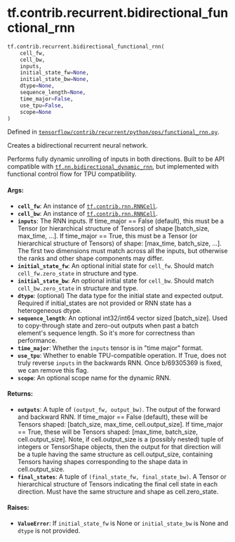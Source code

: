 <div itemscope itemtype="http://developers.google.com/ReferenceObject">
<meta itemprop="name" content="tf.contrib.recurrent.bidirectional_functional_rnn" />
<meta itemprop="path" content="Stable" />
</div>

# tf.contrib.recurrent.bidirectional_functional_rnn

``` python
tf.contrib.recurrent.bidirectional_functional_rnn(
    cell_fw,
    cell_bw,
    inputs,
    initial_state_fw=None,
    initial_state_bw=None,
    dtype=None,
    sequence_length=None,
    time_major=False,
    use_tpu=False,
    scope=None
)
```



Defined in [`tensorflow/contrib/recurrent/python/ops/functional_rnn.py`](https://www.tensorflow.org/code/tensorflow/contrib/recurrent/python/ops/functional_rnn.py).

Creates a bidirectional recurrent neural network.

Performs fully dynamic unrolling of inputs in both directions. Built to be API
compatible with <a href="../../../tf/nn/bidirectional_dynamic_rnn.md"><code>tf.nn.bidirectional_dynamic_rnn</code></a>, but implemented with
functional control flow for TPU compatibility.

#### Args:

* <b>`cell_fw`</b>: An instance of <a href="../../../tf/nn/rnn_cell/RNNCell.md"><code>tf.contrib.rnn.RNNCell</code></a>.
* <b>`cell_bw`</b>: An instance of <a href="../../../tf/nn/rnn_cell/RNNCell.md"><code>tf.contrib.rnn.RNNCell</code></a>.
* <b>`inputs`</b>: The RNN inputs. If time_major == False (default), this must be a
    Tensor (or hierarchical structure of Tensors) of shape
    [batch_size, max_time, ...]. If time_major == True, this must be a Tensor
    (or hierarchical structure of Tensors) of shape:
    [max_time, batch_size, ...]. The first two dimensions must match across
    all the inputs, but otherwise the ranks and other shape components may
    differ.
* <b>`initial_state_fw`</b>: An optional initial state for `cell_fw`. Should match
    `cell_fw.zero_state` in structure and type.
* <b>`initial_state_bw`</b>: An optional initial state for `cell_bw`. Should match
    `cell_bw.zero_state` in structure and type.
* <b>`dtype`</b>: (optional) The data type for the initial state and expected output.
    Required if initial_states are not provided or RNN state has a
    heterogeneous dtype.
* <b>`sequence_length`</b>: An optional int32/int64 vector sized [batch_size]. Used to
    copy-through state and zero-out outputs when past a batch element's
    sequence length. So it's more for correctness than performance.
* <b>`time_major`</b>: Whether the `inputs` tensor is in "time major" format.
* <b>`use_tpu`</b>: Whether to enable TPU-compatible operation. If True, does not truly
    reverse `inputs` in the backwards RNN. Once b/69305369 is fixed, we can
    remove this flag.
* <b>`scope`</b>: An optional scope name for the dynamic RNN.


#### Returns:

* <b>`outputs`</b>: A tuple of `(output_fw, output_bw)`. The output of the forward and
    backward RNN. If time_major == False (default), these will
    be Tensors shaped: [batch_size, max_time, cell.output_size]. If
    time_major == True, these will be Tensors shaped:
    [max_time, batch_size, cell.output_size]. Note, if cell.output_size is a
    (possibly nested) tuple of integers or TensorShape objects, then the
    output for that direction will be a tuple having the same structure as
    cell.output_size, containing Tensors having shapes corresponding to the
    shape data in cell.output_size.
* <b>`final_states`</b>: A tuple of `(final_state_fw, final_state_bw)`. A Tensor or
    hierarchical structure of Tensors indicating the final cell state in each
    direction. Must have the same structure and shape as cell.zero_state.


#### Raises:

* <b>`ValueError`</b>: If `initial_state_fw` is None or `initial_state_bw` is None and
    `dtype` is not provided.
